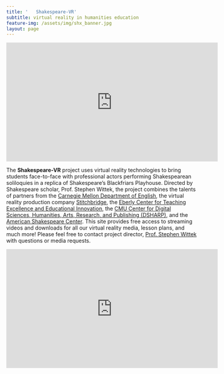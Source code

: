 ```yaml
---
title: '   Shakespeare-VR'
subtitle: virtual reality in humanities education
feature-img: /assets/img/shx_banner.jpg
layout: page
---
```

<iframe width="560" height="315" src="https://www.youtube.com/embed/mGMR5Wtpw00" frameborder="0" allow="accelerometer; autoplay; encrypted-media; gyroscope; picture-in-picture" allowfullscreen></iframe><br/>

The **Shakespeare-VR** project uses virtual reality technologies to bring students face-to-face with professional actors performing Shakespearean soliloquies in a replica of Shakespeare’s Blackfriars Playhouse. Directed by Shakespeare scholar, Prof. Stephen Wittek, the project combines the talents of partners from the [Carnegie Mellon Department of English](https://www.cmu.edu/dietrich/english/), the virtual reality production company [Stitchbridge](https://www.stitchbridge.com/), the [Eberly Center for Teaching Excellence and Educational Innovation](https://www.cmu.edu/teaching/), the [CMU Center for Digital Sciences, Humanities, Arts, Research, and Publishing (DSHARP)](http://dsharp.library.cmu.edu/), and the [American Shakespeare Center](https://americanshakespearecenter.com/). This site provides free access to streaming videos and downloads for all our virtual reality media, lesson plans, and much more! Please feel free to contact project director, [Prof. Stephen Wittek](mailto:stephen.wittek@andrew.cmu.edu) with questions or media requests.

<iframe width="560" height="315" src="https://www.youtube.com/embed/CggZWOW4Juc" frameborder="0" allow="accelerometer; autoplay; encrypted-media; gyroscope; picture-in-picture" allowfullscreen></iframe>
